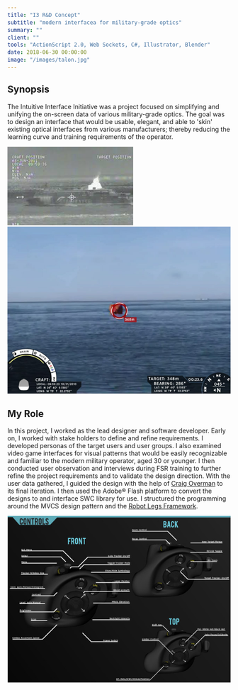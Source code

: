 ```yaml
---
title: "I3 R&D Concept"
subtitle: "modern interfacea for military-grade optics"
summary: ""
client: ""
tools: "ActionScript 2.0, Web Sockets, C#, Illustrator, Blender"
date: 2018-06-30 00:00:00
image: "/images/talon.jpg"
---
```


## Synopsis

The Intuitive Interface Initiative was a project focused on simplifying and unifying the on-screen data of various military-grade optics. The goal was to design an interface that would be usable, elegant, and able to 'skin' existing optical interfaces from various manufacturers; thereby reducing the learning curve and training requirements of the operator.

<div class="gallery" data-columns="3">
    <img src="/images/flir-interface before.jpeg">
	<img src="/images/interface-tlock.jpg">
</div>

## My Role

In this project, I worked as the lead designer and software developer. Early on, I worked with stake holders to define and refine requirements. I developed personas of the target users and user groups. I also examined video game interfaces for visual patterns that would be easily recognizable and familiar to the modern military operator, aged 30 or younger. I then conducted user observation and interviews during FSR training to further refine the project requirements and to validate the design direction.
With the user data gathered, I guided the design with the help of [Craig Overman](http://napmasterc.com/) to its final iteration. I then used the Adobe® Flash platform to convert the designs to and interface SWC library for use. I structured the programming around the MVCS design pattern and the [Robot Legs Framework](http://www.robotlegs.org/).

![](/images/potato-callouts.jpg)

